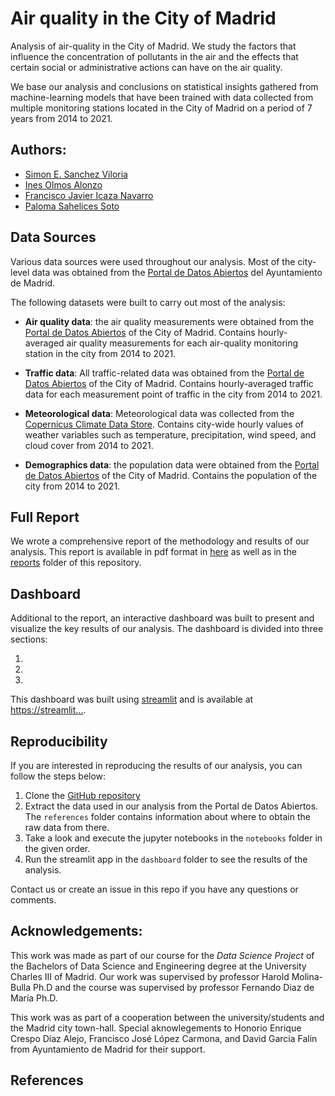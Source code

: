 Air quality in the City of Madrid
===============================

Analysis of air-quality in the City of Madrid. We study the factors that influence the concentration of pollutants in the air and the effects that certain social or administrative actions can have on the air quality.

We base our analysis and conclusions on statistical insights gathered from machine-learning models that have been trained with data collected from multiple monitoring stations located in the City of Madrid on a period of 7 years from 2014 to 2021.

Authors:
--------

- [Simon E. Sanchez Viloria]()
- [Ines Olmos Alonzo]()
- [Francisco Javier Icaza Navarro]()
- [Paloma Sahelices Soto]()

Data Sources
-------------

Various data sources were used throughout our analysis. Most of the city-level data was obtained from the [Portal de Datos Abiertos](https://datos.madrid.es/portal) del Ayuntamiento de Madrid. 

The following datasets were built to carry out most of the analysis:

- **Air quality data**: the air quality measurements were obtained from the [Portal de Datos Abiertos](https://datos.madrid.es/portal) of the City of Madrid. Contains hourly-averaged air quality measurements for each air-quality monitoring station in the city from 2014 to 2021.

- **Traffic data**: All traffic-related data was obtained from the [Portal de Datos Abiertos](https://datos.madrid.es/portal) of the City of Madrid. Contains hourly-averaged traffic data for each measurement point of traffic in the city from 2014 to 2021.

- **Meteorological data**: Meteorological data was collected from the [Copernicus Climate Data Store](https://cds.climate.copernicus.eu/cdsapp#!/dataset/reanalysis-era5-single-levels?tab=form). Contains city-wide hourly values of weather variables such as temperature, precipitation, wind speed, and cloud cover from 2014 to 2021.


- **Demographics data**: the population data were obtained from the [Portal de Datos Abiertos](https://datos.madrid.es/portal) of the City of Madrid. Contains the population of the city from 2014 to 2021.


Full Report
------------------------

We wrote a comprehensive report of the methodology and results of our analysis. This report is available in pdf format in [here]() as well as in the [reports]() folder of this repository. 

Dashboard
---------

Additional to the report, an interactive dashboard was built to present and visualize the key results of our analysis. The dashboard is divided into three sections:

1.
2.
3.

This dashboard was built using [streamlit](https://streamlit.io/) and is available at [https://streamlit...]().

Reproducibility
-----------

If you are interested in reproducing the results of our analysis, you can follow the steps below:

1. Clone the [GitHub repository]()
2. Extract the data used in our analysis from the Portal de Datos Abiertos. The `references` folder contains information about where to obtain the raw data from there.
3. Take a look and execute the jupyter notebooks in the `notebooks` folder in the given order.
4. Run the streamlit app in the `dashboard` folder to see the results of the analysis.

Contact us or create an issue in this repo if you have any questions or comments.

Acknowledgements:
-----

This work was made as part of our course for the *Data Science Project* of the Bachelors of Data Science and Engineering degree at the University Charles III of Madrid. Our work was supervised by professor Harold Molina-Bulla Ph.D and the course was supervised by professor Fernando Diaz de María Ph.D. 

This work was as part of a cooperation between the university/students and the Madrid city town-hall. Special aknowlegements to Honorio Enrique Crespo Díaz Alejo, Francisco José López Carmona, and David Garcia Falin from Ayuntamiento de Madrid for their support.

References
--------
